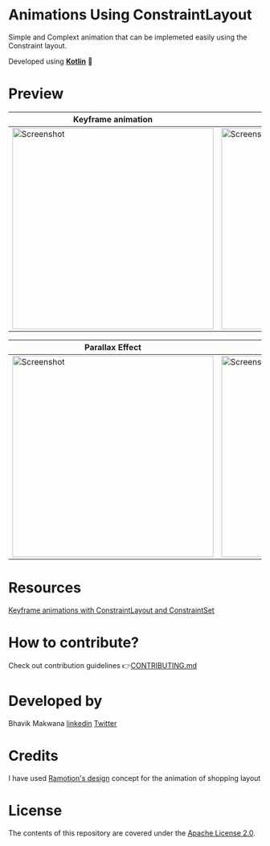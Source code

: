 # Animations Using ConstraintLayout
Simple and Complext animation that can be implemeted easily using the Constraint layout.

Developed using [**Kotlin**](https://kotlinlang.org/) :muscle:
  
# Preview

| Keyframe animation | Shopping Keyframe animation | Collapsing toolbar |
| ------------------ | --------------------------- | ------------------ |
| <img src="https://github.com/ibhavikmakwana/KeyFrameAnimation/blob/master/keyframeanimation.gif" height="400" alt="Screenshot"/>  | <img src="https://github.com/ibhavikmakwana/Constraint-Layout-Animations/blob/master/gif/shoopin_key_frame_animation.gif" height="400" alt="Screenshot"/> | <img src="https://github.com/ibhavikmakwana/Constraint-Layout-Animations/blob/master/gif/collapsing%20toolbar.gif" height="400" alt="Screenshot"/> |

| Parallax Effect | Circular Positioning |
| ------------- | ------------- |
| <img src="https://github.com/ibhavikmakwana/Constraint-Layout-Animations/blob/master/gif/parallax_effect.gif" height="400" alt="Screenshot"/>  | <img src="https://github.com/ibhavikmakwana/Constraint-Layout-Animations/blob/master/gif/shoopin_key_frame_animation.gif" height="400" alt="Screenshot"/> | <img src="https://github.com/ibhavikmakwana/Constraint-Layout-Animations/blob/master/gif/Circular_Positioning.gif" height="400" alt="Screenshot"/> |

# Resources

[Keyframe animations with ConstraintLayout and ConstraintSet](https://www.youtube.com/watch?v=OHcfs6rStRo)

# How to contribute?

Check out contribution guidelines 👉[CONTRIBUTING.md](https://github.com/ibhavikmakwana/Constraint-Layout-Animations/blob/master/CONTRIBUTING.md)

# Developed by

Bhavik Makwana [linkedin](https://www.linkedin.com/in/ibhavikmakwana/) [Twitter](https://twitter.com/ibhavikmakwana)

# Credits

I have used [Ramotion's design](https://www.uplabs.com/posts/shopping-app-interactions) concept for the animation of shopping layout

# License

The contents of this repository are covered under the [Apache License 2.0](https://github.com/ibhavikmakwana/KeyFrameAnimationDemo/blob/master/LICENSE).
